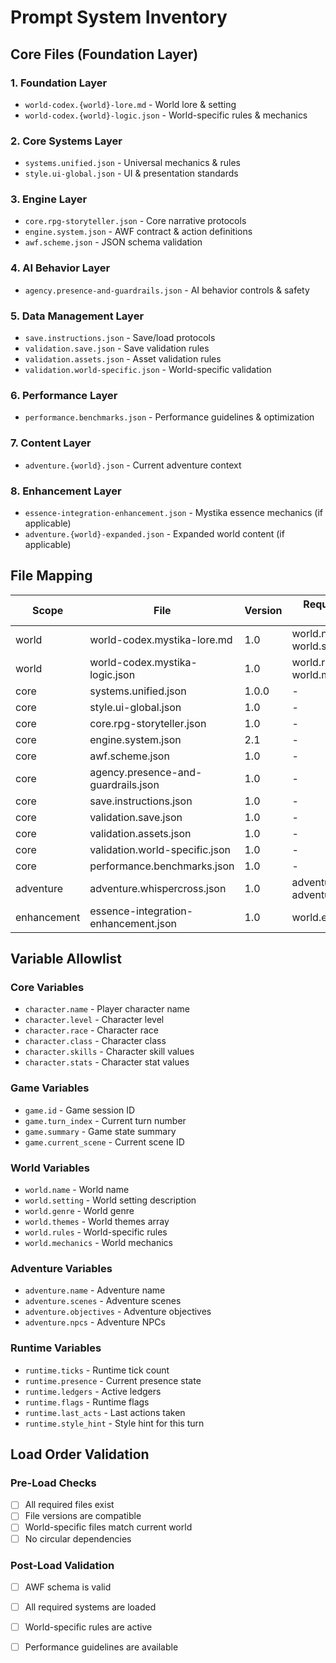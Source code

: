 # Prompt System Inventory

## Core Files (Foundation Layer)

### 1. Foundation Layer
- `world-codex.{world}-lore.md` - World lore & setting
- `world-codex.{world}-logic.json` - World-specific rules & mechanics

### 2. Core Systems Layer  
- `systems.unified.json` - Universal mechanics & rules
- `style.ui-global.json` - UI & presentation standards

### 3. Engine Layer
- `core.rpg-storyteller.json` - Core narrative protocols
- `engine.system.json` - AWF contract & action definitions
- `awf.scheme.json` - JSON schema validation

### 4. AI Behavior Layer
- `agency.presence-and-guardrails.json` - AI behavior controls & safety

### 5. Data Management Layer
- `save.instructions.json` - Save/load protocols
- `validation.save.json` - Save validation rules
- `validation.assets.json` - Asset validation rules
- `validation.world-specific.json` - World-specific validation

### 6. Performance Layer
- `performance.benchmarks.json` - Performance guidelines & optimization

### 7. Content Layer
- `adventure.{world}.json` - Current adventure context

### 8. Enhancement Layer
- `essence-integration-enhancement.json` - Mystika essence mechanics (if applicable)
- `adventure.{world}-expanded.json` - Expanded world content (if applicable)

## File Mapping

| Scope | File | Version | Required Context Keys | Load Order |
|-------|------|---------|----------------------|------------|
| world | world-codex.mystika-lore.md | 1.0 | world.name, world.setting | 1 |
| world | world-codex.mystika-logic.json | 1.0 | world.rules, world.mechanics | 2 |
| core | systems.unified.json | 1.0.0 | - | 3 |
| core | style.ui-global.json | 1.0 | - | 4 |
| core | core.rpg-storyteller.json | 1.0 | - | 5 |
| core | engine.system.json | 2.1 | - | 6 |
| core | awf.scheme.json | 1.0 | - | 7 |
| core | agency.presence-and-guardrails.json | 1.0 | - | 8 |
| core | save.instructions.json | 1.0 | - | 9 |
| core | validation.save.json | 1.0 | - | 10 |
| core | validation.assets.json | 1.0 | - | 11 |
| core | validation.world-specific.json | 1.0 | - | 12 |
| core | performance.benchmarks.json | 1.0 | - | 13 |
| adventure | adventure.whispercross.json | 1.0 | adventure.name, adventure.scenes | 14 |
| enhancement | essence-integration-enhancement.json | 1.0 | world.essence_system | 15 |

## Variable Allowlist

### Core Variables
- `character.name` - Player character name
- `character.level` - Character level
- `character.race` - Character race
- `character.class` - Character class
- `character.skills` - Character skill values
- `character.stats` - Character stat values

### Game Variables
- `game.id` - Game session ID
- `game.turn_index` - Current turn number
- `game.summary` - Game state summary
- `game.current_scene` - Current scene ID

### World Variables
- `world.name` - World name
- `world.setting` - World setting description
- `world.genre` - World genre
- `world.themes` - World themes array
- `world.rules` - World-specific rules
- `world.mechanics` - World mechanics

### Adventure Variables
- `adventure.name` - Adventure name
- `adventure.scenes` - Adventure scenes
- `adventure.objectives` - Adventure objectives
- `adventure.npcs` - Adventure NPCs

### Runtime Variables
- `runtime.ticks` - Runtime tick count
- `runtime.presence` - Current presence state
- `runtime.ledgers` - Active ledgers
- `runtime.flags` - Runtime flags
- `runtime.last_acts` - Last actions taken
- `runtime.style_hint` - Style hint for this turn

## Load Order Validation

### Pre-Load Checks
- [ ] All required files exist
- [ ] File versions are compatible
- [ ] World-specific files match current world
- [ ] No circular dependencies

### Post-Load Validation
- [ ] AWF schema is valid
- [ ] All required systems are loaded
- [ ] World-specific rules are active
- [ ] Performance guidelines are available














